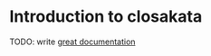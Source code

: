# Introduction to closakata

TODO: write [great documentation](http://jacobian.org/writing/what-to-write/)
